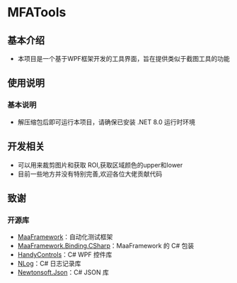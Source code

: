 # MFATools
## 基本介绍

- 本项目是一个基于WPF框架开发的工具界面，旨在提供类似于截图工具的功能

## 使用说明
### 基本说明

- 解压缩包后即可运行本项目，请确保已安装 .NET 8.0 运行时环境

## 开发相关

- 可以用来裁剪图片和获取 ROI,获取区域颜色的upper和lower
- 目前一些地方并没有特别完善,欢迎各位大佬贡献代码

## 致谢

### 开源库

- [MaaFramework](https://github.com/MaaAssistantArknights/MaaFramework)：自动化测试框架
- [MaaFramework.Binding.CSharp](https://github.com/MaaXYZ/MaaFramework.Binding.CSharp)：MaaFramework 的 C# 包装
- [HandyControls](https://github.com/ghost1372/HandyControls)：C# WPF 控件库
- [NLog](https://github.com/NLog/NLog)：C# 日志记录库
- [Newtonsoft.Json](https://github.com/CommunityToolkit/dotnet)：C# JSON 库
